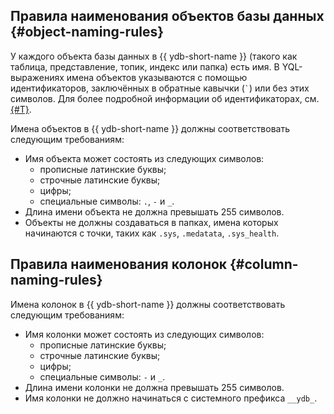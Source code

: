 ## Правила наименования объектов базы данных {#object-naming-rules}

У каждого объекта базы данных в {{ ydb-short-name }} (такого как таблица, представление, топик, индекс или папка) есть имя. В YQL-выражениях имена объектов указываются с помощью идентификаторов, заключённых в обратные кавычки (`` ` ``) или без этих символов. Для более подробной информации об идентификаторах, см. [{#T}](../../../yql/reference/syntax/lexer.md#keywords-and-ids).

Имена объектов в {{ ydb-short-name }} должны соответствовать следующим требованиям:

- Имя объекта может состоять из следующих символов:
    - прописные латинские буквы;
    - строчные латинские буквы;
    - цифры;
    - специальные символы: `.`, `-` и `_`.
- Длина имени объекта не должна превышать 255 символов.
- Объекты не должны создаваться в папках, имена которых начинаются с точки, таких как `.sys`, `.medatata`, `.sys_health`.

## Правила наименования колонок {#column-naming-rules}

Имена колонок в {{ ydb-short-name }} должны соответствовать следующим требованиям:

- Имя колонки может состоять из следующих символов:
    - прописные латинские буквы;
    - строчные латинские буквы;
    - цифры;
    - специальные символы: `-` и `_`.
- Длина имени колонки не должна превышать 255 символов.
- Имя колонки не должно начинаться с системного префикса `__ydb_`.
